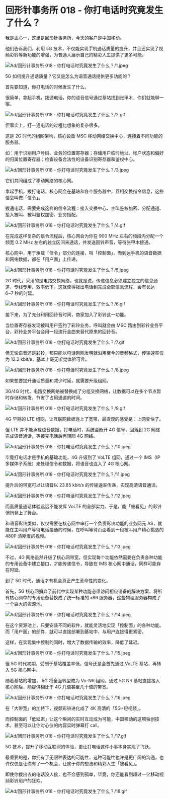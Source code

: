 # 回形针事务所 018 - 你打电话时究竟发生了什么？

我是孟心一，这里是回形针事务所，今天的客户是中国移动。

他们告诉我们，利用 5G 技术，不仅能实现手机通话质量的提升，并且还实现了视频彩铃等新功能的增强，为普通人展示自己的精彩人生提供了更多可能。

![Ad/回形针事务所 018 - 你打电话时究竟发生了什么？/1.jpeg](https://file.hsyhx.top/iPaperClipICU/web/assets/image/文字稿/Ad/回形针事务所%20018%20-%20你打电话时究竟发生了什么？/1.jpeg?imageMogr2/format/avif)

5G 如何提升通话质量？它又是怎么为语音通话提供更多功能的？

首先要知道，你打电话的时候发生了什么。

很简单，拿起手机，拨通电话，你的语音信号通过基站找到张甲木，你们就能聊一宿。

![Ad/回形针事务所 018 - 你打电话时究竟发生了什么？/2.gif](https://file.hsyhx.top/iPaperClipICU/web/assets/image/文字稿/Ad/回形针事务所%20018%20-%20你打电话时究竟发生了什么？/2.gif?imageMogr2/format/avif)

但事实上，打一通电话的过程比想象的复杂很多。

这是 2G 时代的组网架构，核心设备 MSC 移动网络交换中心，连接着不同功能的服务器。

如：用于识别用户号码、业务的位置寄存器；存储用户临时地址、帐户状态和偏好的归属位置寄存器；检查设备合法性的设备识别寄存器和鉴权中心。

![Ad/回形针事务所 018 - 你打电话时究竟发生了什么？/3.jpeg](https://file.hsyhx.top/iPaperClipICU/web/assets/image/文字稿/Ad/回形针事务所%20018%20-%20你打电话时究竟发生了什么？/3.jpeg?imageMogr2/format/avif)

它们共同组成了移动网络的核心网。

拿起手机，拨打电话，核心网会在基站和各个服务器中，互相交换指令信息，这些信息叫做「信令」。

拨通电话，需要完成这样的信令流程：接入交换中心、主叫鉴权加密、分配通道、接入被叫、被叫鉴权加密、业务指配。

![Ad/回形针事务所 018 - 你打电话时究竟发生了什么？/4.gif](https://file.hsyhx.top/iPaperClipICU/web/assets/image/文字稿/Ad/回形针事务所%20018%20-%20你打电话时究竟发生了什么？/4.gif?imageMogr2/format/avif)

在完成这样复杂的信令流程后，核心网会为你在 900 MHz 左右的频段内分配一个频宽 0.2 MHz 左右的独立区间来通话，并发送回铃声音，等待张甲木接通。

核心网中，用于承载「信令」部分的连接，叫「控制面」，而到达手机的语音数据和网络数据，都在「用户面」上传递。

![Ad/回形针事务所 018 - 你打电话时究竟发生了什么？/5.jpeg](https://file.hsyhx.top/iPaperClipICU/web/assets/image/文字稿/Ad/回形针事务所%20018%20-%20你打电话时究竟发生了什么？/5.jpeg?imageMogr2/format/avif)

2G 时代，采用的是电路交换网络，也就是说，传递信息必须建立独立的信息通道，专线专用，效率低下。这就使得拨出电话到完成全部信息流程，会有长达 6\~7 秒的时延。

![Ad/回形针事务所 018 - 你打电话时究竟发生了什么？/6.gif](https://file.hsyhx.top/iPaperClipICU/web/assets/image/文字稿/Ad/回形针事务所%20018%20-%20你打电话时究竟发生了什么？/6.gif?imageMogr2/format/avif)

接下来，为了充分利用回铃音时间，商家加入了彩铃这一功能。

当位置寄存器发现被叫用户签约了彩铃业务，呼叫就会由 MSC 路由到彩铃业务平台，彩铃业务平台会用一段流行金曲来替代原来的回铃音。

![Ad/回形针事务所 018 - 你打电话时究竟发生了什么？/7.gif](https://file.hsyhx.top/iPaperClipICU/web/assets/image/文字稿/Ad/回形针事务所%20018%20-%20你打电话时究竟发生了什么？/7.gif?imageMogr2/format/avif)

但无论语音还是彩铃，都只能以电话刚刚发明就沿用至今的音频格式，传输速率仅为 12.2 kbit/s，基本上毫无听觉体验可言。

![Ad/回形针事务所 018 - 你打电话时究竟发生了什么？/8.jpeg](https://file.hsyhx.top/iPaperClipICU/web/assets/image/文字稿/Ad/回形针事务所%20018%20-%20你打电话时究竟发生了什么？/8.jpeg?imageMogr2/format/avif)

如果想要提升通话质量和减少时延，就需要升级组网。

3G/4G 时代，电路交换网络被替换成了分组交换网络，让数据可以在多个节点暂时存储和转发，节省了占用通道的时间。

![Ad/回形针事务所 018 - 你打电话时究竟发生了什么？/9.gif](https://file.hsyhx.top/iPaperClipICU/web/assets/image/文字稿/Ad/回形针事务所%20018%20-%20你打电话时究竟发生了什么？/9.gif?imageMogr2/format/avif)

4G 早期的 LTE 组网，让互联网数据连上了宽带，最直观的感受是：上网变快了。

但 LTE 并不能承载语音数据，打电话时，系统会断开 4G 信号，回落到 2G 网络完成语音通话，等接完电话后再转回 4G 网络。

![Ad/回形针事务所 018 - 你打电话时究竟发生了什么？/10.jpeg](https://file.hsyhx.top/iPaperClipICU/web/assets/image/文字稿/Ad/回形针事务所%20018%20-%20你打电话时究竟发生了什么？/10.jpeg?imageMogr2/format/avif)

毕竟打电话才是手机的基础功能，4G 升级到了 VoLTE 组网，通过一个 IMS（IP 多媒体子系统）来处理信令和数据，将语音也连入了 4G 核心网。

![Ad/回形针事务所 018 - 你打电话时究竟发生了什么？/11.jpeg](https://file.hsyhx.top/iPaperClipICU/web/assets/image/文字稿/Ad/回形针事务所%20018%20-%20你打电话时究竟发生了什么？/11.jpeg?imageMogr2/format/avif)

提升后的带宽可以让语音以 23.85 kbit/s 的传输速率传递，实现高清语音通话。

![Ad/回形针事务所 018 - 你打电话时究竟发生了什么？/12.jpeg](https://file.hsyhx.top/iPaperClipICU/web/assets/image/文字稿/Ad/回形针事务所%20018%20-%20你打电话时究竟发生了什么？/12.jpeg?imageMogr2/format/avif)

而高质量通话体验远远不能发挥 VoLTE 的全部实力。于是，能「被看见」的彩铃悄悄登上了舞台。

和语音彩铃类似，仅仅需要在核心网中串行一个负责彩铃功能的业务网元 AS，就能在主叫用户等待电话接通的时候，在呼叫等待页面看到一段被叫用户精心挑选的 480P 清晰度的视频。

![Ad/回形针事务所 018 - 你打电话时究竟发生了什么？/13.jpeg](https://file.hsyhx.top/iPaperClipICU/web/assets/image/文字稿/Ad/回形针事务所%20018%20-%20你打电话时究竟发生了什么？/13.jpeg?imageMogr2/format/avif)

不过，4G 网络虽然升级了核心网带宽，但实现每个功能依然需要在负责各种功能的专用设备中建立接口，才能传递信令，导致在 IMS 核心网中通话，同样可能存在时延。

到了 5G 时代，通话才有机会真正产生革命性的变化。

首先，5G 核心网摒弃了前代中实现某种功能必须访问相应设备的解决方案，将所有核心网中的专用设备替换成了统一标准的 x86 服务器，这些物理服务器构成了一个巨大的资源池。

![Ad/回形针事务所 018 - 你打电话时究竟发生了什么？/14.jpeg](https://file.hsyhx.top/iPaperClipICU/web/assets/image/文字稿/Ad/回形针事务所%20018%20-%20你打电话时究竟发生了什么？/14.jpeg?imageMogr2/format/avif)

在这个资源池上，只要安装不同的软件，就能灵活地实现「控制面」的各种功能。而「用户面」的部件，就可以直接部署到基站中，与用户连接得更紧密。

这样，在实现集中控制的同时，增大了数据传输的效率，降低了延迟。

![Ad/回形针事务所 018 - 你打电话时究竟发生了什么？/15.jpeg](https://file.hsyhx.top/iPaperClipICU/web/assets/image/文字稿/Ad/回形针事务所%20018%20-%20你打电话时究竟发生了什么？/15.jpeg?imageMogr2/format/avif)

但 5G 时代初期，受制于基站覆盖率低，信号还是会首先通过 VoLTE 基站，再转入 5G 核心网中。

随着基站的增加， 5G 将全面转型成为 Vo-NR 组网。通过 5G NR 基站直接接入核心网后，能提供相比于 4G 几倍甚至几十倍的带宽。

![Ad/回形针事务所 018 - 你打电话时究竟发生了什么？/16.jpeg](https://file.hsyhx.top/iPaperClipICU/web/assets/image/文字稿/Ad/回形针事务所%20018%20-%20你打电话时究竟发生了什么？/16.jpeg?imageMogr2/format/avif)

在「大带宽」的加持下，视频彩铃进化成了 4K 高清的「5G+短视频」。

而控制面的「低延迟」让这个瞬间的实时互动成为可能，中国移动的这项独创技术，甚至可以让你对心仪的内容实时弹幕打 call。

![Ad/回形针事务所 018 - 你打电话时究竟发生了什么？/17.gif](https://file.hsyhx.top/iPaperClipICU/web/assets/image/文字稿/Ad/回形针事务所%20018%20-%20你打电话时究竟发生了什么？/17.gif?imageMogr2/format/avif)

5G 技术，提升了移动互联网的体验，更让打电话这件小事本身实现了飞跃。

最重要的是，你拥有了无限种表达的可能性，这种可能性也许是更广阔的沟通，也许仅仅是让你有了一个机会，让属于你的想法和精彩人生「被看见」。

即使你拨出去的电话没人接，也不会感到孤单，毕竟，你还能看到超过一亿移动视频彩铃用户的狂欢。

![Ad/回形针事务所 018 - 你打电话时究竟发生了什么？/18.gif](https://file.hsyhx.top/iPaperClipICU/web/assets/image/文字稿/Ad/回形针事务所%20018%20-%20你打电话时究竟发生了什么？/18.gif?imageMogr2/format/avif)
